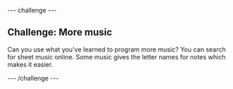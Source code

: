 --- challenge ---

## Challenge: More music

Can you use what you've learned to program more music? You can search for sheet music online. Some music gives the letter names for notes which makes it easier.

--- /challenge ---
